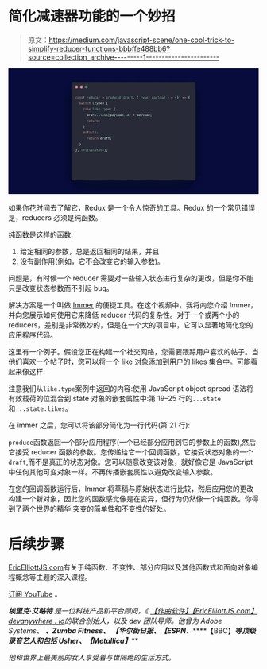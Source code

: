 # 简化减速器功能的一个妙招

> 原文：<https://medium.com/javascript-scene/one-cool-trick-to-simplify-reducer-functions-bbbffe488bb6?source=collection_archive---------1----------------------->

![](img/634d9dfcff2bdcff652bacf4c1b1e769.png)

如果你花时间去了解它，Redux 是一个令人惊奇的工具。Redux 的一个常见错误是，reducers 必须是纯函数。

纯函数是这样的函数:

1.  给定相同的参数，总是返回相同的结果，并且
2.  没有副作用(例如，它不会改变它的输入参数)。

问题是，有时候一个 reducer 需要对一些输入状态进行复杂的更改，但是你不能只是改变状态参数而不引起 bug。

解决方案是一个叫做 [Immer](https://github.com/immerjs/immer) 的便捷工具。在这个视频中，我将向您介绍 Immer，并向您展示如何使用它来降低 reducer 代码的复杂性。对于一个或两个小的 reducers，差别是非常微妙的，但是在一个大的项目中，它可以显著地简化您的应用程序代码。

这里有一个例子。假设您正在构建一个社交网络，您需要跟踪用户喜欢的帖子。当他们喜欢一个帖子时，您可以将一个 like 对象添加到用户的 likes 集合中。可能看起来像这样:

注意我们从`like.type`案例中返回的内容:使用 JavaScript object spread 语法将有效载荷的位混合到 state 对象的嵌套属性中:第 19–25 行的`...state`和`...state.likes`。

在 immer 之后，您可以将该部分简化为一行代码(第 21 行):

`produce`函数返回一个部分应用程序(一个已经部分应用到它的参数上的函数),然后它接受 reducer 函数的参数。您传递给它一个回调函数，它接受状态对象的一个`draft`,而不是真正的状态对象。您可以随意改变该对象，就好像它是 JavaScript 中任何其他可变对象一样。不再传播嵌套属性以避免改变输入参数。

在您的回调函数运行后，Immer 将草稿与原始状态进行比较，然后应用您的更改构建一个新对象，因此您的函数感觉像是在变异，但行为仍然像一个纯函数。你得到了两个世界的精华:突变的简单性和不变性的好处。

# 后续步骤

[EricElliottJS.com](https://ericelliottjs.com/)有关于纯函数、不变性、部分应用以及其他函数式和面向对象编程概念等主题的深入课程。

[订阅 YouTube](https://www.youtube.com/channel/UCAbA0FivNSBqTmyYrh6uymQ) 。

***埃里克·艾略特*** *是一位科技产品和平台顾问，《 [*【作曲软件】*](https://leanpub.com/composingsoftware)*[*【EricElliottJS.com】*](https://ericelliottjs.com)*[*devanywhere . io*](https://devanywhere.io)*的联合创始人，以及 dev 团队导师。他曾为 Adobe Systems、* ***、Zumba Fitness、*** ***【华尔街日报、*******【ESPN、*******【BBC】****等顶级录音艺人和包括* ***Usher、【Metallica】********

*他和世界上最美丽的女人享受着与世隔绝的生活方式。*